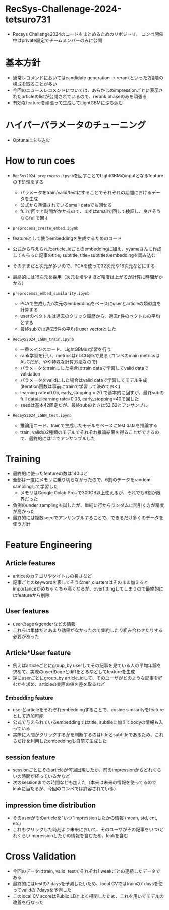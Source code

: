 # RecSys-Challenage-2024-tetsuro731

- Recsys Challenge2024のコードをまとめるためのリポジトリ。
コンペ開催中はprivate設定でチームメンバーのみに公開

# 基本方針
- 通常レコメンドにおいてはcandidate generation -> rerankといった2段階の構成を取ることが多い
- 今回のニュースレコメンドについては、あらかじめimpressionごとに表示されたarticleのlistが公開されているので、rerank phaseのみを頑張る
- 有効なfeatureを頑張って生成してLightGBMにぶち込む

# ハイパーパラメータのチューニング
- Optunaにぶち込む

# How to run coes

- `RecSys2024_preprocess.ipynb`を回すことでLightGBMのinputとなるfeatureの下処理をする
  - パラメータをtrain/valid/testにすることでそれぞれの期間におけるデータを生成
  - 公式から準備されているsmall dataでも回せる
  - fullで回すと時間がかかるので、まずはsmallで回して検証し、良さそうならfullで回す
 
-  `preprocess_create_embed.ipynb`
  - featureとして使うembeddingを生成するためのコード
  - 公式から与えられたarticle_idごとのembeddingに加え、yyamaさんに作成してもらった記事のtitle, subtitle, title+subtitleのembeddingを読み込む
  - そのままだと次元が多いので、PCAを使って32次元や16次元などにする
  - 最終的には16次元を採用（次元を増やすほど精度は上がるが計算に時間がかかる）
    
- `preprocess2_embed_similarity.ipynb`
  - PCAで生成したn次元のembeddingをベースにuserとarticleの類似度を計算する
  - userのベクトルは過去のクリック履歴から、過去n件のベクトルの平均とする
  - 最終subでは過去5件の平均をuser vectorとした
    
- `RecSyS2024_LGBM_train.ipynb`
  - 一番メインのコード、LightGBMの学習を行う
  - rank学習を行い、metricsはnDCG@kで見る (コンペのmain metricsはAUCだが、やや特殊な計算方法なので)
  - パラメータをtrainにした場合はtrain dataで学習してvalid dataでvalidation
  - パラメータをvalidにした場合はvalid dataで学習してモデル生成 (iteration回数は事前にtrainで学習して決めておく)
  - learning rate=0.05, early_stopping = 20 で基本的に回すが、最終subのfull dataはlearning rate=0.03, early_stopping=40で回した
  - seedは基本42固定だが、最終subのときは52,62とアンサンブル
    
- `RecSyS2024_LGBM_test.ipynb`
  - 推論用コード、trainで生成したモデルをベースにtest dataを推論する
  - train, validの2種類のモデルでそれぞれ推論結果を得ることができるので、最終的には1:1でアンサンブルした

# Training
- 最終的に使ったfeatureの数は140ほど
- 全部は一度にメモリに乗り切らなかったので、6割のデータをrandom samplingして学習した
  - メモリはGoogle Colab Pro+で300GB以上使えるが、それでも6割が限界だった
- 負例のunder samplingも試したが、単純に行からランダムに間引く方が精度が高かった
- 最終的には複数seedでアンサンブルすることで、できるだけ多くのデータを使う方針

# Feature Engineering
## Article features
- aritlceのカテゴリやタイトルの長さなど
- 記事ごとのkeywordを表してそうなner_clustersはそのまま加えるとimportanceがめちゃくちゃ高くなるが、overfittingしてしまうので最終的にはfeatureから削除

## User features
- userのageやgenderなどの情報
- これらは単体だとあまり効果がなかったので集約したり組み合わせたりする必要があった

## Article*User feature
- 例えばarticleごとにgroup_by userしてその記事を見ている人の平均年齢を求めて、実際のuserのageとdiffをとるなどしてfeatureを生成
- 逆にuserごとにgroup_by article_idして、そのユーザがどのような記事を好むかを求め、articleの実際の値を差を取るなど

### Embedding feature
- userとarticleをそれぞれembeddingすることで、cosine similarityをfeatureとして追加可能
- 公式で与えられているembeddingではtitle, subtileに加えてbodyの情報も入っている
- 実際に人間がクリックするかを判断するのはtitleとsubtitleであるため、これらだけを利用したembeddingも自前て生成した

## session feature
- sessionごとにそのarticleが何回出現したか、前のimpressionからどれくらいの時間が経っているかなど
- 次のsessionまでの時間なども加えた（本来は未来の情報を使ってるのでleakに当たるが、今回のコンペでは許容されている）

## impression time distribution
- そのuserがそのarticleを"いつ"impressionしたかの情報 (mean, std, cnt, etc)
- これもクリックした時刻より未来において、そのユーザがその記事をいつ/どれくらいimpressionしたかの情報を含むため、leakを含む

# Cross Validation
- 今回のデータはtrain, valid, testでそれぞれ1 weekごとの連続したデータである
- 最終的にはtestの7 daysを予測したいため、local CVではtrainの7 daysを使ってvalidの 7daysを予測した
- このlocal CV scoreはPublic LBとよく相関したため、これを用いてモデルの改善を行なった


